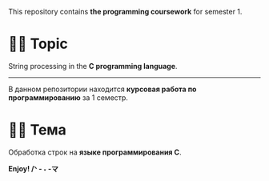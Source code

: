 This repository contains **the programming coursework** for semester 1.
# :woman_technologist: Topic 
String processing in the **C programming language**. 
    
---

В данном репозитории находится **курсовая работа по программированию** за 1 семестр.
# :woman_technologist: Тема
Обработка строк на **языке программирования С**.

**Enjoy! /ᐠ - ˕ -マ**

